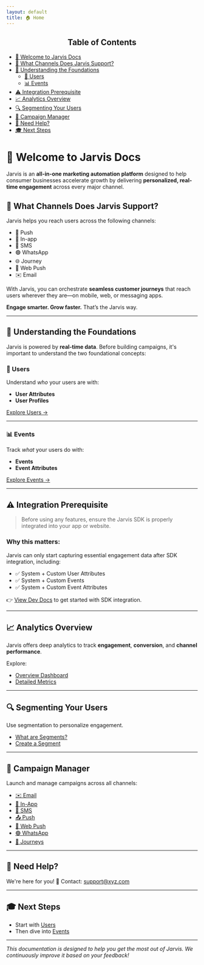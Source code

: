 ```yaml
---
layout: default
title: 🏠 Home
---
```


<aside class="toc">
  <h2 style="text-align: center;">Table of Contents</h2>
  <ul>
    <li><a href="#-welcome-to-jarvis-docs">📘 Welcome to Jarvis Docs</a></li>
    <li><a href="#-what-channels-does-jarvis-support">🚀 What Channels Does Jarvis Support?</a></li>
    <li><a href="#-understanding-the-foundations">🎯 Understanding the Foundations</a>
      <ul>
        <li><a href="#-users">👥 Users</a></li>
        <li><a href="#-events">📊 Events</a></li>
      </ul>
    </li>
    <li><a href="#️-integration-prerequisite">⚠️ Integration Prerequisite</a></li>
    <li><a href="#-analytics-overview">📈 Analytics Overview</a></li>
    <li><a href="#-segmenting-your-users">🔍 Segmenting Your Users</a></li>
    <li><a href="#-campaign-manager">🎯 Campaign Manager</a></li>
    <li><a href="#-need-help">💬 Need Help?</a></li>
    <li><a href="#-next-steps">🎓 Next Steps</a></li>
  </ul>
</aside>

# 📘 Welcome to Jarvis Docs

Jarvis is an **all-in-one marketing automation platform** designed to help consumer businesses accelerate growth by delivering **personalized, real-time engagement** across every major channel.

## 🚀 What Channels Does Jarvis Support?

Jarvis helps you reach users across the following channels:

- 🚀 Push
- 📱 In-app
- 💬 SMS
- 🟢 WhatsApp
- 🌐 Journey
- 🔔 Web Push
- ✉️ Email

With Jarvis, you can orchestrate **seamless customer journeys** that reach users wherever they are—on mobile, web, or messaging apps.

**Engage smarter. Grow faster.** That’s the Jarvis way.

---

## 🎯 Understanding the Foundations

Jarvis is powered by **real-time data**. Before building campaigns, it's important to understand the two foundational concepts:

### 👥 Users

Understand *who* your users are with:

- **User Attributes**
- **User Profiles**

[Explore Users →](docs/README/users.md)

---

### 📊 Events

Track *what* your users do with:

- **Events**
- **Event Attributes**

[Explore Events →](docs/README/core-concepts-events.md)

---

## ⚠️ Integration Prerequisite

> Before using any features, ensure the Jarvis SDK is properly integrated into your app or website.

### Why this matters:

Jarvis can only start capturing essential engagement data after SDK integration, including:

- ✅ System + Custom User Attributes  
- ✅ System + Custom Events  
- ✅ System + Custom Event Attributes

👉 [View Dev Docs](https://harshitn1995.github.io/Jarvis/) to get started with SDK integration.

---

## 📈 Analytics Overview

Jarvis offers deep analytics to track **engagement**, **conversion**, and **channel performance**.

Explore:

- [Overview Dashboard](https://harshitn1995.github.io/docs/analytics-overview.html)
- [Detailed Metrics](https://harshitn1995.github.io/docs/analytics-dashboard.html)

---

## 🔍 Segmenting Your Users

Use segmentation to personalize engagement.

- [What are Segments?](docs/README/segments.md)
- [Create a Segment](docs/README/creating-segments.md)

---

## 🎯 Campaign Manager

Launch and manage campaigns across all channels:

- [✉️ Email](docs/README/email.md)
- [📲 In-App](docs/README/inapp.md)
- [💬 SMS](docs/README/sms.md)
- [📤 Push](docs/README/push.md)
- [🔔 Web Push](docs/README/webpush.md)
- [🟢 WhatsApp](docs/README/whatsapp.md)
- [🧩 Journeys](docs/README/journey.md)


---

## 💬 Need Help?

We're here for you!  📧 Contact: [support@xyz.com](mailto:support@xyz.com)

---

## 🎓 Next Steps

- Start with [Users](docs/README/users.md)
- Then dive into [Events](docs/README/core-concepts-events.md)

---

*This documentation is designed to help you get the most out of Jarvis. We continuously improve it based on your feedback!*
